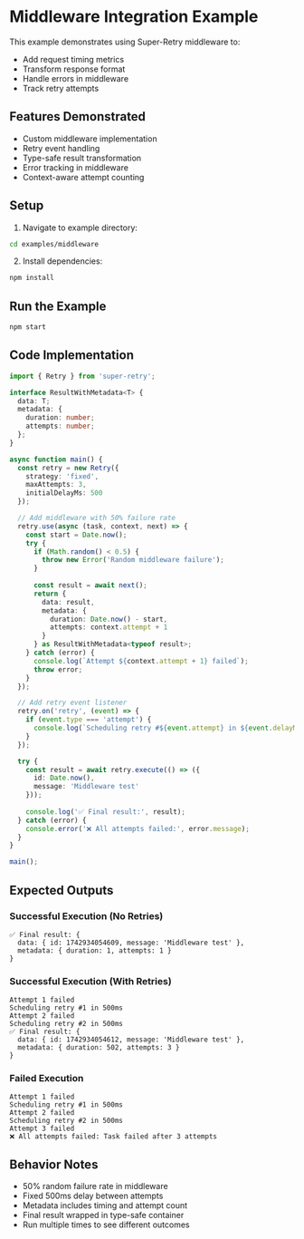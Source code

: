 # Middleware Integration Example

This example demonstrates using Super-Retry middleware to:
- Add request timing metrics
- Transform response format
- Handle errors in middleware
- Track retry attempts

## Features Demonstrated
- Custom middleware implementation
- Retry event handling
- Type-safe result transformation
- Error tracking in middleware
- Context-aware attempt counting

## Setup

1. Navigate to example directory:
```bash
cd examples/middleware
```

2. Install dependencies:
```bash
npm install
```

## Run the Example
```bash
npm start
```

## Code Implementation
```typescript
import { Retry } from 'super-retry';

interface ResultWithMetadata<T> {
  data: T;
  metadata: {
    duration: number;
    attempts: number;
  };
}

async function main() {
  const retry = new Retry({
    strategy: 'fixed',
    maxAttempts: 3,
    initialDelayMs: 500
  });

  // Add middleware with 50% failure rate
  retry.use(async (task, context, next) => {
    const start = Date.now();
    try {
      if (Math.random() < 0.5) {
        throw new Error('Random middleware failure');
      }
      
      const result = await next();
      return {
        data: result,
        metadata: {
          duration: Date.now() - start,
          attempts: context.attempt + 1
        }
      } as ResultWithMetadata<typeof result>;
    } catch (error) {
      console.log(`Attempt ${context.attempt + 1} failed`);
      throw error;
    }
  });

  // Add retry event listener
  retry.on('retry', (event) => {
    if (event.type === 'attempt') {
      console.log(`Scheduling retry #${event.attempt} in ${event.delayMs}ms`);
    }
  });

  try {
    const result = await retry.execute(() => ({
      id: Date.now(),
      message: 'Middleware test'
    }));
    
    console.log('✅ Final result:', result);
  } catch (error) {
    console.error('❌ All attempts failed:', error.message);
  }
}

main();
```

## Expected Outputs

### Successful Execution (No Retries)
```
✅ Final result: {
  data: { id: 1742934054609, message: 'Middleware test' },
  metadata: { duration: 1, attempts: 1 }
}
```

### Successful Execution (With Retries)
```
Attempt 1 failed
Scheduling retry #1 in 500ms
Attempt 2 failed
Scheduling retry #2 in 500ms
✅ Final result: {
  data: { id: 1742934054612, message: 'Middleware test' },
  metadata: { duration: 502, attempts: 3 }
}
```

### Failed Execution
```
Attempt 1 failed
Scheduling retry #1 in 500ms
Attempt 2 failed
Scheduling retry #2 in 500ms
Attempt 3 failed
❌ All attempts failed: Task failed after 3 attempts
```

## Behavior Notes
- 50% random failure rate in middleware
- Fixed 500ms delay between attempts
- Metadata includes timing and attempt count
- Final result wrapped in type-safe container
- Run multiple times to see different outcomes
